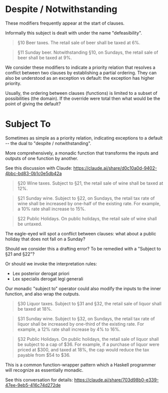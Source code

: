 # Despite / Notwithstanding

These modifiers frequently appear at the start of clauses.

Informally this subject is dealt with under the name "defeasibility".

> §10 Beer taxes. The retail sale of beer shall be taxed at 6%.

> §11 Sunday beer. Notwithstanding §10, on Sundays, the retail sale of beer shall be taxed at 9%.

We consider these modifiers to indicate a priority relation that
resolves a conflict between two clauses by establishing a partial
ordering. They can also be understood as an exception vs default: the
exception has higher priority.

Usually, the ordering between clauses (functions) is limited to a
subset of possibilities (the domain). If the override were total then
what would be the point of giving the default?

# Subject To

Sometimes as simple as a priority relation, indicating exceptions to a default -- the dual to "despite / notwithstanding".

More comprehensively, a monadic function that transforms the inputs and outputs of one function by another.

See this discussion with Claude: https://claude.ai/share/d0c10a0d-9402-4bbc-bd83-0b1c0e5db42a

> §20 Wine taxes. Subject to §21, the retail sale of wine shall be taxed at 12%.

> §21 Sunday wine. Subject to §22, on Sundays, the retail tax rate of wine shall be increased by one-half of the existing rate. For example, a 10% rate shall increase to 15%.

> §22 Public Holidays. On public holidays, the retail sale of wine shall be untaxed.

The eagle-eyed will spot a conflict between clauses: what about a public holiday that does not fall on a Sunday?

Should we consider this a drafting error? To be remedied with a "Subject to §21 and §22"?

Or should we invoke the interpretation rules:

- Lex posterior derogat priori
- Lex specialis derogat legi generali

Our monadic "subject to" operator could also modify the inputs to the inner function, and also wrap the outputs.

> §30 Liquor taxes. Subject to §31 and §32, the retail sale of liquor shall be taxed at 18%.

> §31 Sunday wine. Subject to §32, on Sundays, the retail tax rate of liquor shall be increased by one-third of the existing rate. For example, a 12% rate shall increase by 4% to 16%.

> §32 Public Holidays. On public holidays, the retail sale of liquor shall be subject to a cap of $36. For example, if a purchase of liquor were priced at $300, and taxed at 18%, the cap would reduce the tax payable from $54 to $36.

This is a common function-wrapper pattern which a Haskell programmer will recognize as essentially monadic.

See this conversation for details: <https://claude.ai/share/703d98b0-e339-47ee-9eb5-416c74d272de>
